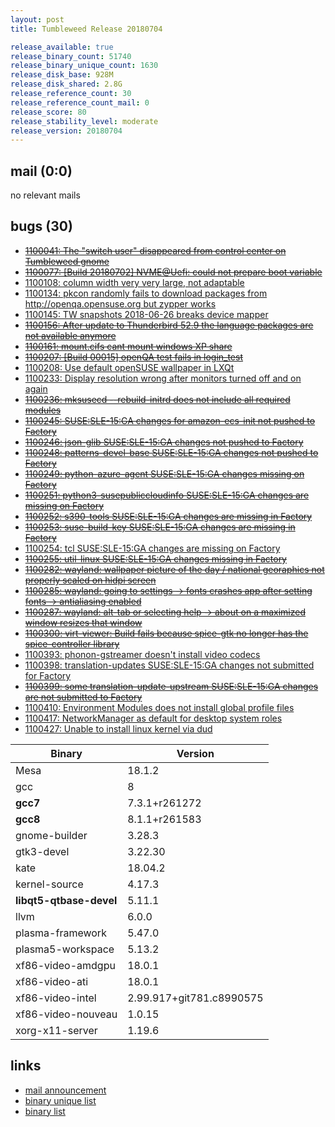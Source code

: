 ```yaml
---
layout: post
title: Tumbleweed Release 20180704

release_available: true
release_binary_count: 51740
release_binary_unique_count: 1630
release_disk_base: 928M
release_disk_shared: 2.8G
release_reference_count: 30
release_reference_count_mail: 0
release_score: 80
release_stability_level: moderate
release_version: 20180704
---
```


## mail (0:0)

no relevant mails

## bugs (30)

<!--more-->

- ~~[1100041: The "switch user" disappeared from control center on Tumbleweed gnome](https://bugzilla.opensuse.org/show_bug.cgi?id=1100041)~~
- ~~[1100077: \[Build 20180702\] NVME@Uefi: could not prepare boot variable](https://bugzilla.opensuse.org/show_bug.cgi?id=1100077)~~
- [1100108: column width very very large, not adaptable](https://bugzilla.opensuse.org/show_bug.cgi?id=1100108)
- [1100134: pkcon randomly fails to download packages from http://openqa.opensuse.org but zypper works](https://bugzilla.opensuse.org/show_bug.cgi?id=1100134)
- [1100145: TW snapshots 2018-06-26 breaks device mapper](https://bugzilla.opensuse.org/show_bug.cgi?id=1100145)
- ~~[1100156: After update to Thunderbird 52.9 the language packages are not available anymore](https://bugzilla.opensuse.org/show_bug.cgi?id=1100156)~~
- ~~[1100161: mount.cifs cant mount windows XP share](https://bugzilla.opensuse.org/show_bug.cgi?id=1100161)~~
- ~~[1100207: \[Build 00015\] openQA test fails in login_test](https://bugzilla.opensuse.org/show_bug.cgi?id=1100207)~~
- [1100208: Use default openSUSE wallpaper in LXQt](https://bugzilla.opensuse.org/show_bug.cgi?id=1100208)
- [1100233: Display resolution wrong after monitors turned off and on again](https://bugzilla.opensuse.org/show_bug.cgi?id=1100233)
- ~~[1100236: mksusecd --rebuild-initrd does not include all required modules](https://bugzilla.opensuse.org/show_bug.cgi?id=1100236)~~
- ~~[1100245: SUSE:SLE-15:GA changes for amazon-ecs-init not pushed to Factory](https://bugzilla.opensuse.org/show_bug.cgi?id=1100245)~~
- ~~[1100246: json-glib SUSE:SLE-15:GA changes not pushed to Factory](https://bugzilla.opensuse.org/show_bug.cgi?id=1100246)~~
- ~~[1100248: patterns-devel-base SUSE:SLE-15:GA  changes not pushed to Factory](https://bugzilla.opensuse.org/show_bug.cgi?id=1100248)~~
- ~~[1100249: python-azure-agent SUSE:SLE-15:GA changes missing on Factory](https://bugzilla.opensuse.org/show_bug.cgi?id=1100249)~~
- ~~[1100251: python3-susepubliccloudinfo SUSE:SLE-15:GA changes are missing on Factory](https://bugzilla.opensuse.org/show_bug.cgi?id=1100251)~~
- ~~[1100252: s390-tools SUSE:SLE-15:GA changes are missing in Factory](https://bugzilla.opensuse.org/show_bug.cgi?id=1100252)~~
- ~~[1100253: suse-build-key SUSE:SLE-15:GA changes are missing in Factory](https://bugzilla.opensuse.org/show_bug.cgi?id=1100253)~~
- [1100254: tcl SUSE:SLE-15:GA changes are missing on Factory](https://bugzilla.opensuse.org/show_bug.cgi?id=1100254)
- ~~[1100255: util-linux SUSE:SLE-15:GA changes missing in Factory](https://bugzilla.opensuse.org/show_bug.cgi?id=1100255)~~
- ~~[1100282: wayland: wallpaper picture of the day / national georaphics not properly scaled on hidpi screen](https://bugzilla.opensuse.org/show_bug.cgi?id=1100282)~~
- ~~[1100285: wayland: going to settings -> fonts crashes app after setting fonts -> antialiasing enabled](https://bugzilla.opensuse.org/show_bug.cgi?id=1100285)~~
- ~~[1100287: wayland: alt-tab or selecting help -> about on a maximized window resizes that window](https://bugzilla.opensuse.org/show_bug.cgi?id=1100287)~~
- ~~[1100300: virt-viewer: Build fails because spice-gtk no longer has the spice-controller library](https://bugzilla.opensuse.org/show_bug.cgi?id=1100300)~~
- [1100393: phonon-gstreamer doesn't install video codecs](https://bugzilla.opensuse.org/show_bug.cgi?id=1100393)
- [1100398: translation-updates SUSE:SLE-15:GA changes not submitted for Factory](https://bugzilla.opensuse.org/show_bug.cgi?id=1100398)
- ~~[1100399: some translation-update-upstream SUSE:SLE-15:GA changes are not submitted to Factory](https://bugzilla.opensuse.org/show_bug.cgi?id=1100399)~~
- [1100410: Environment Modules does not install global profile files](https://bugzilla.opensuse.org/show_bug.cgi?id=1100410)
- [1100417: NetworkManager as default for desktop system roles](https://bugzilla.opensuse.org/show_bug.cgi?id=1100417)
- [1100427: Unable to install linux kernel via dud](https://bugzilla.opensuse.org/show_bug.cgi?id=1100427)

Binary | Version
--- | ---
Mesa | 18.1.2
gcc | 8
**gcc7** | 7.3.1+r261272
**gcc8** | 8.1.1+r261583
gnome-builder | 3.28.3
gtk3-devel | 3.22.30
kate | 18.04.2
kernel-source | 4.17.3
**libqt5-qtbase-devel** | 5.11.1
llvm | 6.0.0
plasma-framework | 5.47.0
plasma5-workspace | 5.13.2
xf86-video-amdgpu | 18.0.1
xf86-video-ati | 18.0.1
xf86-video-intel | 2.99.917+git781.c8990575
xf86-video-nouveau | 1.0.15
xorg-x11-server | 1.19.6

## links

- [mail announcement](https://lists.opensuse.org/opensuse-factory/2018-07/msg00047.html)
- [binary unique list](http://download.tumbleweed.boombatower.com/20180704/rpm.unique.list)
- [binary list](http://download.tumbleweed.boombatower.com/20180704/rpm.list)
